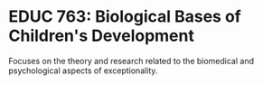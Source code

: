 # EDUC 763: Biological Bases of Children's Development

Focuses on the theory and research related to the biomedical and psychological aspects of exceptionality.